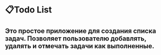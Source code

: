 # 📋Todo List

## Это простое приложение для создания списка задач. Позволяет пользователю добавлять, удалять и отмечать задачи как выполненные.

